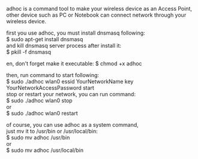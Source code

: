 adhoc is a command tool to make your wireless device as an Access Point,  
other device such as PC or Notebook can connect network through your wireless device.  

first you use adhoc, you must install dnsmasq following:  
  $ sudo apt-get install dnsmasq  
and kill dnsmasq server process after install it:  
  $ pkill -f dnsmasq  

en, don't forget make it executable:
  $ chmod +x adhoc

then, run command to start following:  
  $ sudo ./adhoc wlan0 essid YourNetworkName key YourNetworkAccessPassword start  
stop or restart your network, you can run command:  
  $ sudo ./adhoc wlan0 stop  
  or  
  $ sudo ./adhoc wlan0 restart  

of course, you can use adhoc as a system command,  
just mv it to /usr/bin or /usr/local/bin:  
  $ sudo mv adhoc /usr/bin  
  or  
  $ sudo mv adhoc /usr/local/bin  
